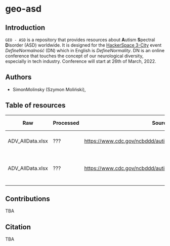 # geo-asd

## Introduction

`GEO - ASD` is a repository that provides resources about **A**utism **S**pectral **D**isorder (ASD) worldwide. It is designed for
 the [HackerSpace 3-City](https://hs3.pl) event *DefineNormalność* (DN) which in English is *DefineNormality*. DN is an online
 conference that touches the concept of our neurological diversity, especially in tech industry. Conference will start at 26th of March, 2022.

## Authors

- SimonMolinsky (Szymon Moliński),

## Table of resources

| Raw | Processed | Source | Time | Spatial Extent | Spatial Scale |
| --- | --------- | ------ | ---- | -------------- | ------------- |
| ADV_AllData.xlsx | ??? | https://www.cdc.gov/ncbddd/autism/data/index.html#resources | 2000-2018 | USA - 11 States | Country / State |
| ADV_AllData.xlsx | ??? | https://www.cdc.gov/ncbddd/autism/data/index.html#resources | 2000-2020 | USA - 52 States; different densities | State |

## Contributions

TBA

## Citation

TBA
